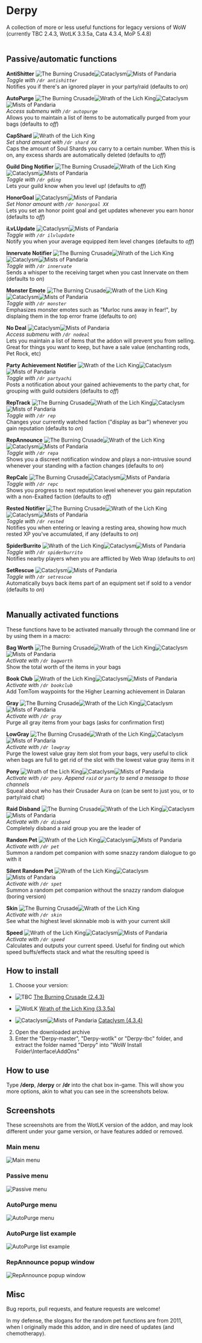 # Derpy
A collection of more or less useful functions for legacy versions of WoW (currently TBC 2.4.3, WotLK 3.3.5a, Cata 4.3.4, MoP 5.4.8)
<br /><br />
## Passive/automatic functions

**AntiShitter** ![The Burning Crusade][tbc]![Cataclysm][cata]![Mists of Pandaria][mop]<br />
*Toggle with ```/dr antishitter```*<br />
Notifies you if there's an ignored player in your party/raid (defaults to *on*)

**AutoPurge** ![The Burning Crusade][tbc]![Wrath of the Lich King][wotlk]![Cataclysm][cata]![Mists of Pandaria][mop]<br />
*Access submenu with ```/dr autopurge```*<br />
Allows you to maintain a list of items to be automatically purged from your bags (defaults to *off*)

**CapShard** ![Wrath of the Lich King][wotlk]<br />
*Set shard amount with ```/dr shard XX```*<br />
Caps the amount of Soul Shards you carry to a certain number. When this is on, any excess shards are automatically deleted (defaults to *off*)

**Guild Ding Notifier** ![The Burning Crusade][tbc]![Wrath of the Lich King][wotlk]![Cataclysm][cata]![Mists of Pandaria][mop]<br />
*Toggle with ```/dr gding```*<br />
Lets your guild know when you level up! (defaults to *off*)

**HonorGoal** ![Cataclysm][cata]![Mists of Pandaria][mop]<br />
*Set Honor amount with ```/dr honorgoal XX```*<br />
Lets you set an honor point goal and get updates whenever you earn honor (defaults to *off*)

**iLvLUpdate** ![Cataclysm][cata]![Mists of Pandaria][mop]<br />
*Toggle with ```/dr ilvlupdate```*<br />
Notify you when your average equipped item level changes (defaults to *off*)

**Innervate Notifier** ![The Burning Crusade][tbc]![Wrath of the Lich King][wotlk]![Cataclysm][cata]![Mists of Pandaria][mop]<br />
*Toggle with ```/dr innervate```*<br />
Sends a whisper to the receiving target when you cast Innervate on them (defaults to *on*)

**Monster Emote** ![The Burning Crusade][tbc]![Wrath of the Lich King][wotlk]![Cataclysm][cata]![Mists of Pandaria][mop]<br />
*Toggle with ```/dr monster```*<br />
Emphasizes monster emotes such as "Murloc runs away in fear!", by displaing them in the top error frame (defaults to *on*)

**No Deal** ![Cataclysm][cata]![Mists of Pandaria][mop]<br />
*Access submenu with ```/dr nodeal```*<br />
Lets you maintain a list of items that the addon will prevent you from selling. Great for things you want to keep, but have a sale value (enchanting rods, Pet Rock, etc)

**Party Achievement Notifier** ![Wrath of the Lich King][wotlk]![Cataclysm][cata]![Mists of Pandaria][mop]<br />
*Toggle with ```/dr partyachi```*<br />
Posts a notification about your gained achievements to the party chat, for grouping with guild outsiders (defaults to *off*)

**RepTrack** ![The Burning Crusade][tbc]![Wrath of the Lich King][wotlk]![Cataclysm][cata]![Mists of Pandaria][mop]<br />
*Toggle with ```/dr rep```*<br />
Changes your currently watched faction ("display as bar") whenever you gain reputation (defaults to *on*)

**RepAnnounce** ![The Burning Crusade][tbc]![Wrath of the Lich King][wotlk]![Cataclysm][cata]![Mists of Pandaria][mop]<br />
*Toggle with ```/dr repa```*<br />
Shows you a discreet notification window and plays a non-intrusive sound whenever your standing with a faction changes (defaults to *on*)

**RepCalc** ![The Burning Crusade][tbc]![Cataclysm][cata]![Mists of Pandaria][mop] <br />
*Toggle with ```/dr repc```*<br />
Shows you progress to next reputation level whenever you gain reputation with a non-Exalted faction (defaults to *off*)

**Rested Notifier** ![The Burning Crusade][tbc]![Wrath of the Lich King][wotlk]![Cataclysm][cata]![Mists of Pandaria][mop]<br />
*Toggle with ```/dr rested```*<br />
Notifies you when entering or leaving a resting area, showing how much rested XP you've accumulated, if any (defaults to *on*)

**SpiderBurrito** ![Wrath of the Lich King][wotlk]![Cataclysm][cata]![Mists of Pandaria][mop]<br />
*Toggle with ```/dr spiderburrito```*<br />
Notifies nearby players when you are afflicted by Web Wrap (defaults to *on*)

**SetRescue** ![Cataclysm][cata]![Mists of Pandaria][mop]<br />
*Toggle with ```/dr setrescue```*<br />
Automatically buys back items part of an equipment set if sold to a vendor (defaults to *on*)
<br /><br />
## Manually activated functions
These functions have to be activated manually through the command line or by using them in a macro:

**Bag Worth** ![The Burning Crusade][tbc]![Wrath of the Lich King][wotlk]![Cataclysm][cata]![Mists of Pandaria][mop]<br />
*Activate with ```/dr bagworth```*<br />
Show the total worth of the items in your bags

**Book Club** ![Wrath of the Lich King][wotlk]![Cataclysm][cata]![Mists of Pandaria][mop]<br />
*Activate with ```/dr bookclub```*<br />
Add TomTom waypoints for the Higher Learning achievement in Dalaran

**Gray** ![The Burning Crusade][tbc]![Wrath of the Lich King][wotlk]![Cataclysm][cata]![Mists of Pandaria][mop]<br />
*Activate with ```/dr gray```*<br />
Purge all gray items from your bags (asks for confirmation first)

**LowGray** ![The Burning Crusade][tbc]![Wrath of the Lich King][wotlk]![Cataclysm][cata]![Mists of Pandaria][mop]<br />
*Activate with ```/dr lowgray```*<br />
Purge the lowest value gray item slot from your bags, very useful to click when bags are full to get rid of the slot with the lowest value gray items in it

**Pony** ![Wrath of the Lich King][wotlk]![Cataclysm][cata]![Mists of Pandaria][mop]<br />
*Activate with ```/dr pony```. Append ```raid``` or ```party``` to send a message to those channels*<br />
Squeal about who has their Crusader Aura on (can be sent to just you, or to party/raid chat)

**Raid Disband** ![The Burning Crusade][tbc]![Wrath of the Lich King][wotlk]![Cataclysm][cata]![Mists of Pandaria][mop]<br />
*Activate with ```/dr disband```*<br />
Completely disband a raid group you are the leader of

**Random Pet** ![Wrath of the Lich King][wotlk]![Cataclysm][cata]![Mists of Pandaria][mop]<br />
*Activate with ```/dr pet```*<br />
Summon a random pet companion with some snazzy random dialogue to go with it

**Silent Random Pet** ![Wrath of the Lich King][wotlk]![Cataclysm][cata]![Mists of Pandaria][mop]<br />
*Activate with ```/dr spet```*<br />
Summon a random pet companion without the snazzy random dialogue (boring version)

**Skin** ![The Burning Crusade][tbc]![Wrath of the Lich King][wotlk]<br />
*Activate with ```/dr skin```*<br />
See what the highest level skinnable mob is with your current skill

**Speed** ![Wrath of the Lich King][wotlk]![Cataclysm][cata]![Mists of Pandaria][mop]<br />
*Activate with ```/dr speed```*<br />
Calculates and outputs your current speed. Useful for finding out which speed buffs/effects stack and what the resulting speed is

## How to install
1. Choose your version:
  - ![TBC][tbc]
  [The Burning Crusade (2.4.3)](https://github.com/xdpirate/derpy/archive/tbc.zip)

  - ![WotLK][wotlk]
  [Wrath of the Lich King (3.3.5a)](https://github.com/xdpirate/derpy/archive/wotlk.zip)

  - ![Cataclysm][cata]![Mists of Pandaria][mop]
  [Cataclysm (4.3.4)](https://github.com/xdpirate/derpy/archive/master.zip)
2. Open the downloaded archive
3. Enter the "Derpy-master", "Derpy-wotlk" or "Derpy-tbc" folder, and extract the folder named "Derpy" into "WoW Install Folder\Interface\AddOns"

## How to use
Type **/derp**, **/derpy** or **/dr** into the chat box in-game. This will show you more options, akin to what you can see in the screenshots below.

## Screenshots
These screenshots are from the WotLK version of the addon, and may look different under your game version, or have features added or removed.

### Main menu
![Main menu][mainMenu]

### Passive menu
![Passive menu][passiveMenu]

### AutoPurge menu
![AutoPurge menu][autoPurgeMenu]

### AutoPurge list example
![AutoPurge list example][autoPurgeList]

### RepAnnounce popup window
![RepAnnounce popup window][repAnnounce]

## Misc
Bug reports, pull requests, and feature requests are welcome!

In my defense, the slogans for the random pet functions are from 2011, when I originally made this addon, and in dire need of updates (and chemotherapy).

[mainMenu]: https://i.imgur.com/syKYJ1Z.png "Main menu"
[passiveMenu]: https://i.imgur.com/3JCYVEt.png "Passive menu"
[autoPurgeMenu]: https://i.imgur.com/WRJdGAp.png "AutoPurge menu"
[autoPurgeList]: https://i.imgur.com/jgysPOi.png "AutoPurge list example"
[repAnnounce]: https://i.imgur.com/x4T8b8t.jpg "RepAnnounce popup window"
[wotlk]: https://i.imgur.com/WsAkpoC.png "Available in the WotLK version of the addon"
[cata]: https://i.imgur.com/5wkh2Eo.png "Available in the Cataclysm version of the addon"
[tbc]: https://i.imgur.com/yekUNOW.png "Available in the TBC version of the addon"
[mop]: https://i.imgur.com/NUhtbQe.png "Available in the MoP version of the addon"